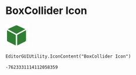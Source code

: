 # BoxCollider Icon
![](/img/BoxCollider%20Icon.png)

``` CSharp
EditorGUIUtility.IconContent("BoxCollider Icon")
```
```
-7623331114112058359
```
